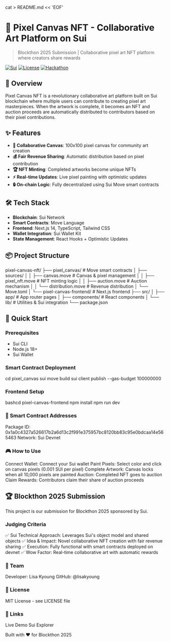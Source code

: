 cat > README.md << 'EOF'

# 🎨 Pixel Canvas NFT - Collaborative Art Platform on Sui

> Blockthon 2025 Submission | Collaborative pixel art NFT platform where creators share rewards

[![Sui](https://img.shields.io/badge/Sui-Blockchain-blue)](https://sui.io)
[![License](https://img.shields.io/badge/license-MIT-green)](LICENSE)
[![Hackathon](https://img.shields.io/badge/Blockthon-2025-purple)](https://blockthon.org)

## 🚀 Overview

Pixel Canvas NFT is a revolutionary collaborative art platform built on Sui blockchain where multiple users can contribute to creating pixel art masterpieces. When the artwork is complete, it becomes an NFT and auction proceeds are automatically distributed to contributors based on their pixel contributions.

## ✨ Features

- **🎨 Collaborative Canvas**: 100x100 pixel canvas for community art creation
- **💰 Fair Revenue Sharing**: Automatic distribution based on pixel contribution
- **🏆 NFT Minting**: Completed artworks become unique NFTs
- **⚡ Real-time Updates**: Live pixel painting with optimistic updates
- **🔒 On-chain Logic**: Fully decentralized using Sui Move smart contracts

## 🛠️ Tech Stack

- **Blockchain**: Sui Network
- **Smart Contracts**: Move Language
- **Frontend**: Next.js 14, TypeScript, Tailwind CSS
- **Wallet Integration**: Sui Wallet Kit
- **State Management**: React Hooks + Optimistic Updates

## 📦 Project Structure

pixel-canvas-nft/
├── pixel_canvas/ # Move smart contracts
│ ├── sources/
│ │ ├── canvas.move # Canvas & pixel management
│ │ ├── pixel_nft.move # NFT minting logic
│ │ ├── auction.move # Auction mechanism
│ │ └── distribution.move # Revenue distribution
│ └── Move.toml
│
└── pixel-canvas-frontend/ # Next.js frontend
├── src/
│ ├── app/ # App router pages
│ ├── components/ # React components
│ └── lib/ # Utilities & Sui integration
└── package.json

## 🚀 Quick Start

### Prerequisites

- Sui CLI
- Node.js 18+
- Sui Wallet

### Smart Contract Deployment

cd pixel_canvas
sui move build
sui client publish --gas-budget 100000000

### Frontend Setup

bashcd pixel-canvas-frontend
npm install
npm run dev

### 📝 Smart Contract Addresses

Package ID: 0x1a0c4327a526617b2a6d13c2f991e375957bc8120bb83c95e0bdcaa14e565463
Network: Sui Devnet

### 🎮 How to Use

Connect Wallet: Connect your Sui wallet
Paint Pixels: Select color and click on canvas pixels (0.001 SUI per pixel)
Complete Artwork: Canvas locks when all 10,000 pixels are painted
Auction: Completed NFT goes to auction
Claim Rewards: Contributors claim their share of auction proceeds

## 🏆 Blockthon 2025 Submission

This project is our submission for Blockthon 2025 sponsored by Sui.

### Judging Criteria

✅ Sui Technical Approach: Leverages Sui's object model and shared objects
✅ Idea & Impact: Novel collaborative NFT creation with fair revenue sharing
✅ Execution: Fully functional with smart contracts deployed on devnet
✅ Wow Factor: Real-time collaborative art with automatic rewards

### 👥 Team

Developer: Lisa Kyoung
GitHub: @lisakyoung

### 📄 License

MIT License - see LICENSE file

### 🔗 Links

Live Demo
Sui Explorer

Built with ❤️ for Blockthon 2025
